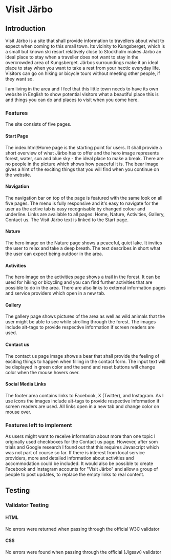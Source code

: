 # Visit Järbo

## Introduction

Visit Järbo is a site that shall provide information to travellers about what to expect when coming to this small town. Its vicinity to Kungsberget, which is a small but known ski resort relatively close to Stockholm makes Järbo an ideal place to stay when a traveller does not want to stay in the overcrowded area of Kungsberget. Järbos surroundings make it an ideal place to stay when you want to take a rest from your hectic everyday life. Visitors can go on hiking or bicycle tours without meeting other people, if they want so.

I am living in the area and I feel that this little town needs to have its own website in English to show potential visitors what a beautiful place this is and things you can do and places to visit when you come here.

### Features

The site consists of five pages.

#### Start Page  

The index.html/Home page is the starting point for users. It shall provide a short overview of what Järbo has to offer and the hero image represents forest, water, sun and blue sky - the ideal place to make a break. There are no people in the picture which shows how peaceful it is. 
The bear image gives a hint of the exciting things that you will find when you continue on the website.

#### Navigation
The navigation bar on top of the page is featured with the same look on all five pages. The menu is fully responsive and it's easy to navigate for the user as the active tab is easy recognisable by changed colour and underline.
Links are available to all pages: Home, Nature, Activities, Gallery, Contact us. The Visit Järbo text is linked to the Start page. 

#### Nature

The hero image on the Nature page shows a peaceful, quiet lake. It invites the user to relax and take a deep breath. 
The text describes in short what the user can expect being outdoor in the area. 

#### Activities

The hero image on the activities page shows a trail in the forest. It can be used for hiking or bicycling and you can find further activities that are possible to do in the area. There are also links to external information pages and service providers which open in a new tab. 

#### Gallery
The gallery page shows pictures of the area as well as wild animals that the user might be able to see while strolling through the forest. 
The images include alt-tags to provide respective information if screen readers are used. 

#### Contact us
The contact us page image shows a bear that shall provide the feeling of exciting things to happen when filling in the contact form. 
The input text will be displayed in green color and the send and reset buttons will change color when the mouse hovers over. 

#### Social Media Links
The footer area contains links to Facebook, X (Twitter), and Instagram. As I use icons the images include alt-tags to provide respective information if screen readers are used. All links open in a new tab and change color on mouse over. 

### Features left to implement
As users might want to receive information about more than one topic I originally used checkboxes for the Contact us page. However, after som trials and Google research I found out that this requires Javascript which was not part of course so far.
If there is interest from local service providers, more and detailed information about activities and accommodation could be included. It would also be possible to create Facebook and Instagram accounts for "Visit Järbo" and allow a group of people to post updates, to replace the empty links to real content. 


## Testing

### Validator Testing
#### HTML
No errors were returned when passing through the official W3C validator

#### CSS
No errors were found when passing through the official (Jigsaw) validator



